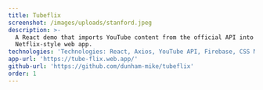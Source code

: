 ```yaml
---
title: Tubeflix
screenshot: /images/uploads/stanford.jpeg
description: >-
  A React demo that imports YouTube content from the official API into a
  Netflix-style web app.
technologies: 'Technologies: React, Axios, YouTube API, Firebase, CSS Modules'
app-url: 'https://tube-flix.web.app/'
github-url: 'https://github.com/dunham-mike/tubeflix'
order: 1
---
```

